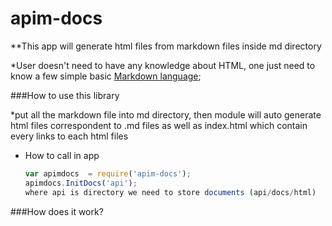 # apim-docs

**This app will generate html files from markdown files inside md directory

*User doesn't need to have any knowledge about HTML, one just need to know a few simple basic [Markdown language](https://help.github.com/articles/markdown-basics/);

###How to use this library


*put all the markdown file into md directory, then module will auto generate html files correspondent to .md files as well as index.html
which contain every links to each html files
* How to call in app
  ``` javascript
  var apimdocs  = require('apim-docs');
  apimdocs.InitDocs('api');
  where api is directory we need to store documents (api/docs/html)
  ```


###How does it work?









